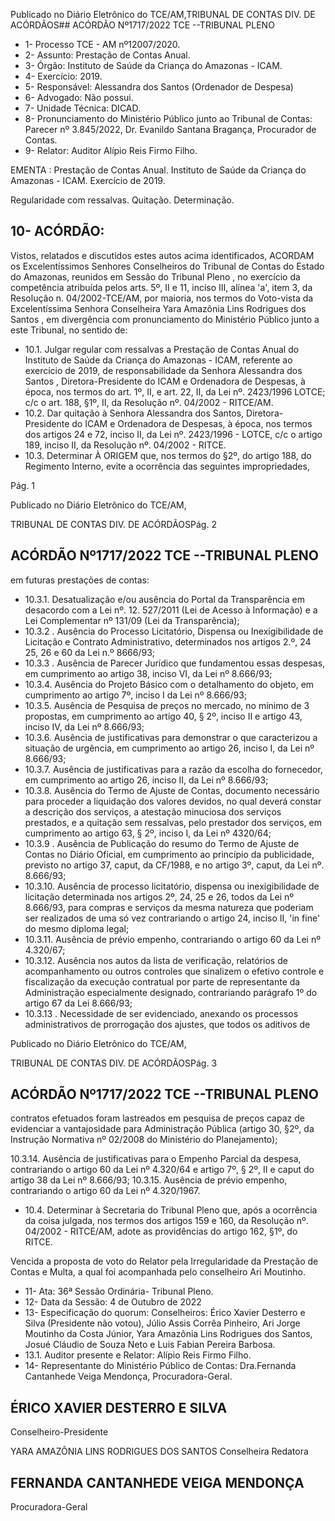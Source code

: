 Publicado  no  Diário  Eletrônico do TCE/AM,TRIBUNAL DE CONTAS DIV. DE ACÓRDÃOS## ACÓRDÃO Nº1717/2022  TCE --TRIBUNAL PLENO

- 1- Processo TCE - AM nº12007/2020.
- 2- Assunto: Prestação de Contas Anual.
- 3- Órgão: Instituto de Saúde da Criança do Amazonas - ICAM.
- 4- Exercício: 2019.
- 5- Responsável: Alessandra dos Santos (Ordenador de Despesa)
- 6- Advogado: Não possui.
- 7- Unidade Técnica: DICAD.
- 8- Pronunciamento  do  Ministério  Público  junto  ao  Tribunal  de  Contas: Parecer  nº 3.845/2022, Dr. Evanildo Santana Bragança, Procurador de Contas.
- 9- Relator: Auditor Alípio Reis Firmo Filho.

EMENTA :  Prestação  de  Contas  Anual.  Instituto  de Saúde da Criança do Amazonas - ICAM. Exercício de 2019.

Regularidade com ressalvas. Quitação. Determinação.

## 10-  ACÓRDÃO:

Vistos, relatados e discutidos estes autos acima identificados, ACORDAM os Excelentíssimos Senhores Conselheiros do Tribunal de Contas do Estado do Amazonas, reunidos em Sessão do Tribunal Pleno , no exercício da competência atribuída pelos arts. 5º, II e 11, inciso III, alínea 'a', item 3, da Resolução n. 04/2002-TCE/AM, por maioria, nos  termos  do  Voto-vista  da  Excelentíssima  Senhora  Conselheira  Yara  Amazônia  Lins Rodrigues dos Santos , em divergência com pronunciamento do Ministério Público junto a este Tribunal, no sentido de:

- 10.1. Julgar  regular  com  ressalvas a  Prestação  de  Contas  Anual  do Instituto  de  Saúde  da  Criança  do  Amazonas  -  ICAM,  referente  ao exercício  de  2019,  de  responsabilidade  da  Senhora Alessandra  dos Santos , Diretora-Presidente  do  ICAM  e  Ordenadora  de  Despesas,  à época, nos  termos  do  art.  1º,  II,  e  art.  22,  II,  da  Lei  nº.  2423/1996  LOTCE; c/c o art. 188, §1º, II, da Resolução nº. 04/2002 - RITCE/AM.
- 10.2. Dar quitação à Senhora Alessandra dos Santos, Diretora-Presidente do ICAM e Ordenadora de Despesas, à época, nos termos dos artigos 24 e 72, inciso II, da Lei nº. 2423/1996 - LOTCE, c/c o artigo 189, inciso II, da Resolução nº. 04/2002 - RITCE.
- 10.3. Determinar À ORIGEM que,  nos  termos  do  §2º,  do  artigo  188,  do Regimento Interno, evite a ocorrência das seguintes impropriedades,

Pág. 1

Publicado  no  Diário  Eletrônico do TCE/AM,

TRIBUNAL DE CONTAS DIV. DE ACÓRDÃOSPág. 2

## ACÓRDÃO Nº1717/2022  TCE --TRIBUNAL PLENO

em futuras prestações de contas:

- 10.3.1. Desatualização e/ou ausência do Portal da Transparência em desacordo com a Lei nº. 12. 527/2011 (Lei de Acesso à Informação) e a Lei Complementar nº 131/09 (Lei da Transparência);
- 10.3.2 . Ausência do Processo Licitatório, Dispensa ou Inexigibilidade de Licitação e Contrato Administrativo, determinados nos artigos 2.º, 24 25, 26 e 60 da Lei n.º 8666/93;
- 10.3.3 . Ausência de Parecer Jurídico que fundamentou essas despesas, em cumprimento ao artigo 38, inciso VI, da Lei nº 8.666/93;
- 10.3.4. Ausência  do  Projeto  Básico  com  o  detalhamento  do  objeto, em cumprimento ao artigo 7º, inciso I da Lei nº 8.666/93;
- 10.3.5. Ausência de Pesquisa de preços no mercado, no mínimo de 3 propostas, em cumprimento ao artigo 40, § 2º, inciso II e artigo 43, inciso IV, da Lei nº 8.666/93;
- 10.3.6. Ausência de justificativas para demonstrar o que caracterizou a situação de urgência, em cumprimento ao artigo 26, inciso I, da Lei nº 8.666/93;
- 10.3.7. Ausência  de  justificativas para a razão da escolha do fornecedor,  em  cumprimento  ao  artigo  26,  inciso  II, da  Lei nº 8.666/93;
- 10.3.8. Ausência do Termo de Ajuste de Contas, documento necessário para proceder a liquidação dos valores devidos, no qual deverá constar a descrição dos serviços, a atestação minuciosa dos serviços  prestados,  e  a quitação  sem ressalvas,  pelo  prestador  dos serviços,  em  cumprimento  ao  artigo  63,  §  2º,  inciso  I,  da  Lei  nº 4320/64;
- 10.3.9 .  Ausência  de  Publicação  do  resumo  do  Termo  de  Ajuste  de Contas no Diário Oficial, em cumprimento ao princípio da publicidade, previsto no artigo 37, caput, da CF/1988, e no artigo 3º, caput, da Lei nº. 8.666/93;
- 10.3.10. Ausência de processo licitatório, dispensa ou inexigibilidade de licitação determinada nos artigos 2º, 24, 25 e 26, todos da Lei nº 8.666/93, para compras e serviços da mesma natureza que poderiam ser realizados de uma só vez contrariando o artigo 24, inciso II, 'in fine' do mesmo diploma legal;
- 10.3.11. Ausência de prévio empenho, contrariando o artigo 60 da Lei nº 4.320/67;
- 10.3.12. Ausência  nos  autos  da  lista  de  verificação,  relatórios  de acompanhamento ou outros controles que sinalizem o efetivo controle e fiscalização da execução contratual por parte de representante da Administração  especialmente  designado,  contrariando  parágrafo  1º do artigo 67 da Lei 8.666/93;
- 10.3.13 .  Necessidade  de  ser  evidenciado,  anexando  os  processos administrativos de prorrogação dos ajustes, que todos os aditivos de

Publicado  no  Diário  Eletrônico do TCE/AM,

TRIBUNAL DE CONTAS DIV. DE ACÓRDÃOSPág. 3

## ACÓRDÃO Nº1717/2022  TCE --TRIBUNAL PLENO

contratos  efetuados foram lastreados em pesquisa de preços capaz de evidenciar a vantajosidade para Administração Pública (artigo 30, §2º, da Instrução Normativa nº 02/2008 do Ministério do Planejamento);

10.3.14. Ausência  de  justificativas para o Empenho  Parcial  da despesa, contrariando o artigo 60 da Lei nº 4.320/64 e artigo 7º, § 2º, II e caput do artigo 38 da Lei nº 8.666/93; 10.3.15. Ausência de prévio empenho, contrariando o artigo 60 da Lei nº 4.320/1967.

- 10.4. Determinar à  Secretaria do Tribunal Pleno que, após a ocorrência da coisa  julgada,  nos  termos  dos  artigos  159  e  160,  da  Resolução  nº. 04/2002  -  RITCE/AM,  adote  as  providências  do  artigo  162, §1º, do RITCE.

Vencida  a  proposta  de  voto  do  Relator  pela  Irregularidade  da  Prestação  de Contas e Multa, a qual foi acompanhada pelo conselheiro Ari Moutinho.

- 11-  Ata: 36ª Sessão Ordinária- Tribunal Pleno.
- 12-  Data da Sessão: 4 de Outubro de 2022
- 13-  Especificação do quorum: Conselheiros: Érico Xavier Desterro e Silva (Presidente não  votou),  Júlio  Assis  Corrêa  Pinheiro,  Ari  Jorge  Moutinho  da  Costa  Júnior,  Yara Amazônia  Lins  Rodrigues  dos  Santos,  Josué  Cláudio  de  Souza  Neto  e  Luis  Fabian Pereira Barbosa.
- 13.1. Auditor presente e Relator: Alípio Reis Firmo Filho.
- 14-  Representante do Ministério Público de Contas: Dra.Fernanda Cantanhede Veiga Mendonça, Procuradora-Geral.

## ÉRICO XAVIER DESTERRO E SILVA

Conselheiro-Presidente

YARA AMAZÔNIA LINS RODRIGUES DOS SANTOS Conselheira Redatora

## FERNANDA CANTANHEDE VEIGA MENDONÇA

Procuradora-Geral